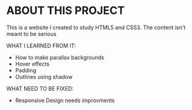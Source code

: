 # ABOUT THIS PROJECT

This is a website I created to study HTML5 and CSS3.
The content isn't meant to be serious

WHAT I LEARNED FROM IT:

- How to make parallax backgrounds
- Hover effects
- Padding
- Outlines using shadow

WHAT NEED TO BE FIXED:

- Responsive Design needs improvments
